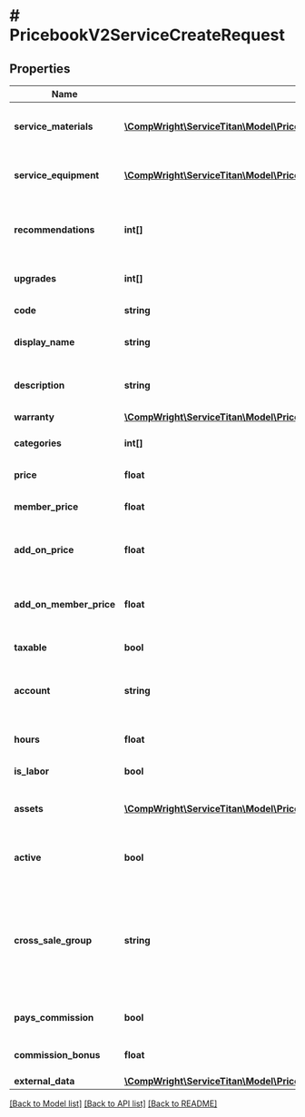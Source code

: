 # # PricebookV2ServiceCreateRequest

## Properties

Name | Type | Description | Notes
------------ | ------------- | ------------- | -------------
**service_materials** | [**\CompWright\ServiceTitan\Model\PricebookV2SkuLinkRequest[]**](PricebookV2SkuLinkRequest.md) | Array of materials linked to the service | [optional]
**service_equipment** | [**\CompWright\ServiceTitan\Model\PricebookV2SkuLinkRequest[]**](PricebookV2SkuLinkRequest.md) | Array of equipment linked to the service | [optional]
**recommendations** | **int[]** | Recommended services and materials to include with this SKU | [optional]
**upgrades** | **int[]** | Upgrades that can be sold for this SKU | [optional]
**code** | **string** | Code for the SKU |
**display_name** | **string** | Name that displays with the SKU | [optional]
**description** | **string** | Description on the SKU that is displayed with the item |
**warranty** | [**\CompWright\ServiceTitan\Model\PricebookV2ServiceBulkCreateRequestWarranty**](PricebookV2ServiceBulkCreateRequestWarranty.md) |  | [optional]
**categories** | **int[]** | Categories that this SKU belongs to | [optional]
**price** | **float** | Price of this SKU sold | [optional]
**member_price** | **float** | The price if the item is sold to a member | [optional]
**add_on_price** | **float** | The price of the SKU is sold as an add-on item | [optional]
**add_on_member_price** | **float** | The price if the SKU is sold to a member as an add-on item | [optional]
**taxable** | **bool** | Is this SKU taxable | [optional]
**account** | **string** | The accounting account assigned to this SKU | [optional]
**hours** | **float** | Hours needed to complete this service | [optional]
**is_labor** | **bool** | Is a labor service | [optional]
**assets** | [**\CompWright\ServiceTitan\Model\PricebookV2SkuAssetRequest[]**](PricebookV2SkuAssetRequest.md) | Images, videos or PDFs attached to SKU | [optional]
**active** | **bool** | Active shows if the SKU is active or inactive | [optional]
**cross_sale_group** | **string** | A grouping of similar items that you&#39;ll then be able to track as a separate columns on the Technical Performance Board. | [optional]
**pays_commission** | **bool** | True if this task pays commission | [optional]
**commission_bonus** | **float** | Flat rate bonus paid for this task | [optional]
**external_data** | [**\CompWright\ServiceTitan\Model\PricebookV2DiscountAndFeesCreateRequestExternalData**](PricebookV2DiscountAndFeesCreateRequestExternalData.md) |  | [optional]

[[Back to Model list]](../../README.md#models) [[Back to API list]](../../README.md#endpoints) [[Back to README]](../../README.md)
